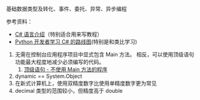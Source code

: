 
基础数据类型及转化、事件、委托、异常、异步编程


参考资料：

- [C# 语言介绍](https://learn.microsoft.com/zh-cn/dotnet/csharp/tour-of-csharp/overview)（特别适合用来写教程）
- [Python 开发者学习 C# 的路线图](https://learn.microsoft.com/zh-cn/dotnet/csharp/tour-of-csharp/tips-for-python-developers)(特别是和类比学习)

1. 无需在控制台应用程序项目中显式包含 Main 方法。 相反，可以使用顶级语句功能最大程度地减少必须编写的代码。
   1. [顶级语句 - 不使用 Main 方法的程序](https://learn.microsoft.com/zh-cn/dotnet/csharp/fundamentals/program-structure/top-level-statements)
2. dynamic	== System.Object
3. 在新式计算机上，使用双精度数字比使用单精度数字更为常见
4. decimal 类型的范围较小，但精度高于 double